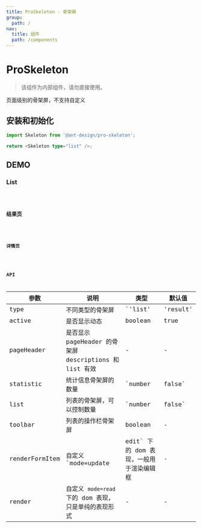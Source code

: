 ```yaml
---
title: ProSkeleton - 骨架屏
group:
  path: /
nav:
  title: 组件
  path: /components
---
```


# ProSkeleton

> 该组件为内部组件，请勿直接使用。

页面级别的骨架屏，不支持自定义

## 安装和初始化

```typescript | pure
import Skeleton from '@ant-design/pro-skeleton';

return <Skeleton type="list" />;
```

## DEMO

### List

<code src="./demos/list.tsx" />

### 结果页

<code src="./demos/result.tsx" />

### 详情页

<code src="./demos/descriptions.tsx" />

## API

| 参数 | 说明 | 类型 | 默认值 |
| --- | --- | --- | --- |
| type | 不同类型的骨架屏 | `'list' | 'result' | 'descriptions'` | list |
| active | 是否显示动态 | boolean | true |
| pageHeader | 是否显示 pageHeader 的骨架屏 descriptions 和 list 有效 | - | - |
| statistic | 统计信息骨架屏的数量 | `number | false` | - |
| list | 列表的骨架屏，可以控制数量 | `number | false` | - |
| toolbar | 列表的操作栏骨架屏 | boolean | - |
| renderFormItem | 自定义 `mode=update | edit` 下的 dom 表现，一般用于渲染编辑框 | - | - |
| render | 自定义 `mode=read` 下的 dom 表现，只是单纯的表现形式 | - | - |
